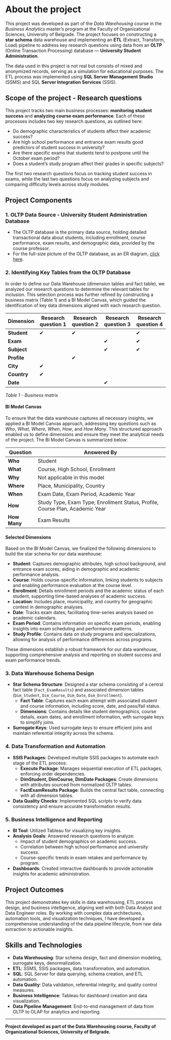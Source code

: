 # About the project

This project was developed as part of the *Data Warehousing* course in the *Business Analytics* master’s program at the Faculty of Organizational Sciences, University of Belgrade. The project focuses on constructing a **star schema** data warehouse and implementing an **ETL** (Extract, Transform, Load) pipeline to address key research questions using data from an **OLTP** (Online Transaction Processing) database — **University Student Administration**.

The data used in this project is not real but consists of mixed and anonymized records, serving as a simulation for educational purposes. The ETL process was implemented using **SQL Server Management Studio** (SSMS) and SQL **Server Integration Services** (SSIS).

## Scope of the project - Research questions

This project tracks two main business processes: **monitoring student success** and **analyzing course exam performance**. Each of these processes includes two key research questions, as outlined here:
- Do demographic characteristics of students affect their academic success?
- Are high school performance and entrance exam results good predictors of student success in university?
- Are there specific exams that students tend to postpone until the October exam period?
- Does a student’s study program affect their grades in specific subjects?

The first two research questions focus on tracking student success in exams, while the last two questions focus on analyzing subjects and comparing difficulty levels across study modules.

## Project Components

### 1. OLTP Data Source - University Student Administration Database

- The OLTP database is the primary data source, holding detailed transactional data about students, including enrollment, course performance, exam results, and demographic data, provided by the course professor.
- For the full-size picture of the OLTP database, as an ER diagram, [click here](https://raw.githubusercontent.com/NovakMastilovic/SSIS_ETL_University_DB/refs/heads/main/University_OLTP_Database.png).

### 2. Identifying Key Tables from the OLTP Database

In order to define our Data Warehouse (dimension tables and fact table), we analyzed our research questions to determine the relevant tables for inclusion. This selection process was further refined by constructing a business matrix (Table 1) and a BI Model Canvas, which guided the identification of key data dimensions aligned with each research question.

| Dimension       | Research question 1 | Research question 2 | Research question 3 | Research question 4 |
|-----------------|---------------------|---------------------|---------------------|---------------------|
| **Student**     | ✔                   | ✔                   |                     | ✔                   |
| **Exam**        |                     |                     | ✔                   | ✔                   |
| **Subject**     |                     |                     | ✔                   | ✔                   |
| **Profile**     |                     | ✔                   |                     |                     |
| **City**        | ✔                   |                     |                     |                     |
| **Country**     | ✔                   |                     |                     |                     |
| **Date**        |                     |                     | ✔                   |                     |

*Table 1 - Business matrix*

#### BI Model Canvas

To ensure that the data warehouse captures all necessary insights, we applied a BI Model Canvas approach, addressing key questions such as *Who*, *What*, *Where*, *When*, *How*, and *How Many*. This structured approach enabled us to define dimensions and ensure they meet the analytical needs of the project. The BI Model Canvas is summarized below:

| Question      | Answered By                                                                |
|---------------|---------------------------------------------------------------------------|
| **Who**       | Student                                                                   |
| **What**      | Course, High School, Enrollment                                           |
| **Why**       | Not applicable in this model                                              |
| **Where**     | Place, Municipality, Country                                              |
| **When**      | Exam Date, Exam Period, Academic Year                                     |
| **How**       | Study Type, Exam Type, Enrollment Status, Profile, Course Plan, Academic Year |
| **How Many**  | Exam Results                                                              |

#### Selected Dimensions

Based on the BI Model Canvas, we finalized the following dimensions to build the star schema for our data warehouse:

- **Student**: Captures demographic attributes, high school background, and entrance exam scores, aiding in demographic and academic performance analysis.
- **Course**: Holds course-specific information, linking students to subjects and enabling performance evaluation at the course level.
- **Enrollment**: Details enrollment periods and the academic status of each student, supporting time-based analyses of academic success.
- **Location**: Includes place, municipality, and country for geographic context in demographic analyses.
- **Date**: Tracks exam dates, facilitating time-series analysis based on academic calendars.
- **Exam Period**: Contains information on specific exam periods, enabling insights into exam scheduling and performance patterns.
- **Study Profile**: Contains data on study programs and specializations, allowing for analysis of performance differences across programs.

These dimensions establish a robust framework for our data warehouse, supporting comprehensive analysis and reporting on student success and exam performance trends.


### 3. Data Warehouse Schema Design

- **Star Schema Structure**: Designed a star schema consisting of a central fact table (`Fact_ExamResults`) and associated dimension tables (`Dim_Student`, `Dim_Course`, `Dim_Date`, `Dim_Enrollment`).
  - **Fact Table**: Captures each exam attempt with associated student and course information, including score, date, and pass/fail status.
  - **Dimensions**: Contains details like student demographics, course details, exam dates, and enrollment information, with surrogate keys to simplify joins.
- **Surrogate Keys**: Used surrogate keys to ensure efficient joins and maintain referential integrity across the schema.

### 4. Data Transformation and Automation

- **SSIS Packages**: Developed multiple SSIS packages to automate each stage of the ETL process:
  - **Execute Package**: Manages sequential execution of ETL packages, enforcing order dependencies.
  - **DimStudent, DimCourse, DimDate Packages**: Create dimensions with attributes sourced from normalized OLTP tables.
  - **FactExamResults Package**: Builds the central fact table, connecting with all dimension tables.
- **Data Quality Checks**: Implemented SQL scripts to verify data consistency and ensure accurate transformation results.

### 5. Business Intelligence and Reporting

- **BI Tool**: Utilized Tableau for visualizing key insights.
- **Analysis Goals**: Answered research questions to analyze:
  - Impact of student demographics on academic success.
  - Correlation between high school performance and university success.
  - Course-specific trends in exam retakes and performance by program.
- **Dashboards**: Created interactive dashboards to provide actionable insights for academic administration.

## Project Outcomes

This project demonstrates key skills in data warehousing, ETL process design, and business intelligence, aligning well with both Data Analyst and Data Engineer roles. By working with complex data architectures, automation tools, and visualization techniques, I have developed a comprehensive understanding of the data pipeline lifecycle, from raw data extraction to actionable insights.

## Skills and Technologies

- **Data Warehousing**: Star schema design, fact and dimension modeling, surrogate keys, denormalization.
- **ETL**: SSMS, SSIS packages, data transformation, and automation.
- **SQL**: SQL Server for data querying, schema creation, and ETL automation.
- **Data Quality**: Data validation, referential integrity, and quality control measures.
- **Business Intelligence**: Tableau for dashboard creation and data visualization.
- **Data Pipeline Management**: End-to-end management of data from OLTP to OLAP for analytics and reporting.

---

**Project developed as part of the Data Warehousing course, Faculty of Organizational Sciences, University of Belgrade.**
